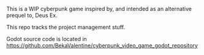 This is a WIP cyberpunk game inspired by, and intended as an alternative prequel to, Deus Ex.

This repo tracks the project management stuff.

Godot source code is located in https://github.com/BekaValentine/cyberpunk_video_game_godot_repository